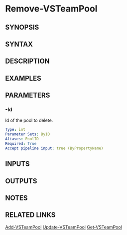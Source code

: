 <!-- #include "./common/header.md" -->

# Remove-VSTeamPool

## SYNOPSIS

<!-- #include "./synopsis/Remove-VSTeamPool.md" -->

## SYNTAX

## DESCRIPTION

<!-- #include "./synopsis/Remove-VSTeamPool.md" -->

## EXAMPLES

## PARAMETERS

### -Id

Id of the pool to delete.

```yaml
Type: int
Parameter Sets: ByID
Aliases: PoolID
Required: True
Accept pipeline input: true (ByPropertyName)
```

## INPUTS

## OUTPUTS

## NOTES

## RELATED LINKS

[Add-VSTeamPool](Add-VSTeamPool.md)
[Update-VSTeamPool](Update-VSTeamPool.md)
[Get-VSTeamPool](Get-VSTeamPool.md)


<!-- #include "./common/related.md" -->